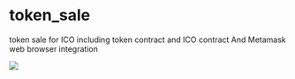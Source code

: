 # token_sale
token sale for ICO including token contract and ICO contract And Metamask web browser integration

![](tokensale.jpg)

